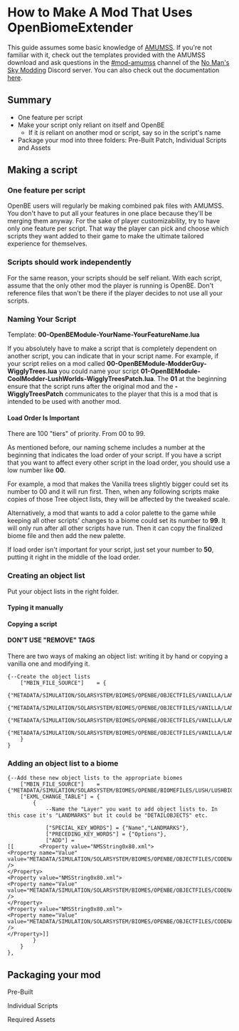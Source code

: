 # How to Make A Mod That Uses OpenBiomeExtender

This guide assumes some basic knowledge of [AMUMSS](https://www.nexusmods.com/nomanssky/mods/957). If you're not familiar with it, check out the templates provided with the AMUMSS download and ask questions in the [#mod-amumss](https://discord.gg/Zrq8K2v) channel of the [No Man's Sky Modding](https://discord.gg/Zrq8K2v) Discord server. You can also check out the documentation [here](https://wiki.step-project.com/NMS:Tutorials/AMUMSSScriptRules).

## Summary

* One feature per script
* Make your script only reliant on itself and OpenBE
  * If it *is* reliant on another mod or script, say so in the script's name
* Package your mod into three folders: Pre-Built Patch, Individual Scripts and Assets

## Making a script

### One feature per script

OpenBE users will regularly be making combined pak files with AMUMSS. You don't have to put all your features in one place because they'll be merging them anyway. For the sake of player customizability, try to have only one feature per script. That way the player can pick and choose which scripts they want added to their game to make the ultimate tailored experience for themselves.

### Scripts should work independently

For the same reason, your scripts should be self reliant. With each script, assume that the only other mod the player is running is OpenBE. Don't reference files that won't be there if the player decides to not use all your scripts.

### Naming Your Script

Template: **00-OpenBEModule-YourName-YourFeatureName.lua**

If you absolutely have to make a script that is completely dependent on another script, you can indicate that in your script name. For example, if your script relies on a mod called **00-OpenBEModule-ModderGuy-WigglyTrees.lua** you could name your script **01-OpenBEModule-CoolModder-LushWorlds-WigglyTreesPatch.lua**. The **01** at the beginning ensure that the script runs after the original mod and the **-WigglyTreesPatch** communicates to the player that this is a mod that is intended to be used with another mod.

#### Load Order Is Important

There are 100 "tiers" of priority. From 00 to 99.

As mentioned before, our naming scheme includes a number at the beginning that indicates the load order of your script. If you have a script that you want to affect every other script in the load order, you should use a low number like **00**.

For example, a mod that makes the Vanilla trees slightly bigger could set its number to 00 and it will run first. Then, when any following scripts make copies of those Tree object lists, they will be affected by the tweaked scale.

Alternatively, a mod that wants to add a color palette to the game while keeping all other scripts' changes to a biome could set its number to **99**. It will only run after all other scripts have run. Then it can copy the finalized biome file and then add the new palette.

If load order isn't important for your script, just set your number to **50**, putting it right in the middle of the load order.

### Creating an object list

Put your object lists in the right folder.

#### Typing it manually

#### Copying a script

#### DON'T USE "REMOVE" TAGS

There are two ways of making an object list: writing it by hand or copying a vanilla one and modifying it.

```
{--Create the object lists
	["MBIN_FILE_SOURCE"] 	= {
		{"METADATA/SIMULATION/SOLARSYSTEM/BIOMES/OPENBE/OBJECTFILES/VANILLA/LANDMARKS/LUSH/LUSHOBJECTSLOW.MBIN","METADATA/SIMULATION/SOLARSYSTEM/BIOMES/OPENBE/OBJECTFILES/CODENAMEAWESOME/LANDMARKS/LUSH/LEGACYTREESOBJECTSLOW.MBIN"},
		{"METADATA/SIMULATION/SOLARSYSTEM/BIOMES/OPENBE/OBJECTFILES/VANILLA/LANDMARKS/LUSH/LUSHOBJECTSMID.MBIN","METADATA/SIMULATION/SOLARSYSTEM/BIOMES/OPENBE/OBJECTFILES/CODENAMEAWESOME/LANDMARKS/LUSH/LEGACYTREESOBJECTSMID.MBIN"},
		{"METADATA/SIMULATION/SOLARSYSTEM/BIOMES/OPENBE/OBJECTFILES/VANILLA/LANDMARKS/LUSH/LUSHOBJECTSFULL.MBIN","METADATA/SIMULATION/SOLARSYSTEM/BIOMES/OPENBE/OBJECTFILES/CODENAMEAWESOME/LANDMARKS/LUSH/LEGACYTREESOBJECTSFULL.MBIN"},
		{"METADATA/SIMULATION/SOLARSYSTEM/BIOMES/OPENBE/OBJECTFILES/VANILLA/LANDMARKS/LUSH/LUSHBUBBLEOBJECTS.MBIN","METADATA/SIMULATION/SOLARSYSTEM/BIOMES/OPENBE/OBJECTFILES/CODENAMEAWESOME/LANDMARKS/LUSH/LEGACYTREESBUBBLEOBJECTS.MBIN"},
	}
}
```

### Adding an object list to a biome

```
{--Add these new object lists to the appropriate biomes
	["MBIN_FILE_SOURCE"] 	= {"METADATA/SIMULATION/SOLARSYSTEM/BIOMES/OPENBE/BIOMEFILES/LUSH/LUSHBIOME.MBIN"},
	["EXML_CHANGE_TABLE"] = {
		{
			--Name the "Layer" you want to add object lists to. In this case it's "LANDMARKS" but it could be "DETAILOBJECTS" etc.

			["SPECIAL_KEY_WORDS"] = {"Name","LANDMARKS"},
			["PRECEDING_KEY_WORDS"] = {"Options"},
			["ADD"] =
[[        <Property value="NMSString0x80.xml">
<Property name="Value" value="METADATA/SIMULATION/SOLARSYSTEM/BIOMES/OPENBE/OBJECTFILES/CODENAMEAWESOME/LANDMARKS/LUSH/LEGACYTREESOBJECTSLOW.MBIN" />
</Property>
<Property value="NMSString0x80.xml">
<Property name="Value" value="METADATA/SIMULATION/SOLARSYSTEM/BIOMES/OPENBE/OBJECTFILES/CODENAMEAWESOME/LANDMARKS/LUSH/LEGACYTREESOBJECTSMID.MBIN" />
</Property>
<Property value="NMSString0x80.xml">
<Property name="Value" value="METADATA/SIMULATION/SOLARSYSTEM/BIOMES/OPENBE/OBJECTFILES/CODENAMEAWESOME/LANDMARKS/LUSH/LEGACYTREESOBJECTSFULL.MBIN" />
</Property>]]
		}
	}
},
```

## Packaging your mod

Pre-Built

Individual Scripts

Required Assets
